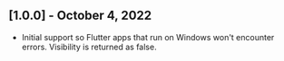 ## [1.0.0] - October 4, 2022

* Initial support so Flutter apps that run on Windows won't encounter errors. Visibility is returned as false.